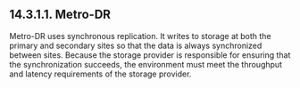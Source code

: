## 14.3.1.1. Metro-DR

Metro-DR uses synchronous replication. It writes to storage at both the primary and secondary sites so that the data is always synchronized between sites. Because the storage provider is responsible for ensuring that the synchronization succeeds, the environment must meet the throughput and latency requirements of the storage provider.

